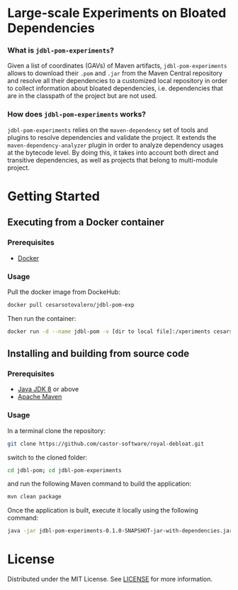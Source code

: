 # Large-scale Experiments on Bloated Dependencies
### What is `jdbl-pom-experiments`?

Given a list of coordinates (GAVs) of Maven artifacts, `jdbl-pom-experiments` allows to download their `.pom` and  `.jar` from the Maven Central repository and resolve all their dependencies to a customized local repository in order to collect information about bloated dependencies, i.e. dependencies that are in the classpath of the project but are not used.

### How does `jdbl-pom-experiments` works?

`jdbl-pom-experiments` relies on the `maven-dependency` set of tools and plugins to resolve dependencies and validate the project. It extends the `maven-dependency-analyzer` plugin in order to analyze dependency usages at the bytecode level. By doing this, it takes into account both direct and transitive dependencies, as well as projects that belong to multi-module project. 

# Getting Started

## Executing from a Docker container

### Prerequisites

- [Docker](https://www.docker.com/)

### Usage

Pull the docker image from DockeHub:

```bash
docker pull cesarsotovalero/jdbl-pom-exp
```
Then run the container:

```bash
docker run -d --name jdbl-pom -v [dir to local file]:/xperiments cesarsotovalero/jdbl-pom-exp
```

## Installing and building from source code

### Prerequisites

- [Java JDK 8](https://openjdk.java.net) or above
- [Apache Maven](https://maven.apache.org)

### Usage

In a terminal clone the repository:

```bash
git clone https://github.com/castor-software/royal-debloat.git
```
switch to the cloned folder:

```bash
cd jdbl-pom; cd jdbl-pom-experiments
```
and run the following Maven command to build the application:

```bash
mvn clean package
```
Once the application is built, execute it locally using the following command:

```bash
java -jar jdbl-pom-experiments-0.1.0-SNAPSHOT-jar-with-dependencies.jar -help
```

# License

Distributed under the MIT License. See [LICENSE](https://github.com/castor-software/royal-debloat/blob/master/LICENSE) for more information.




